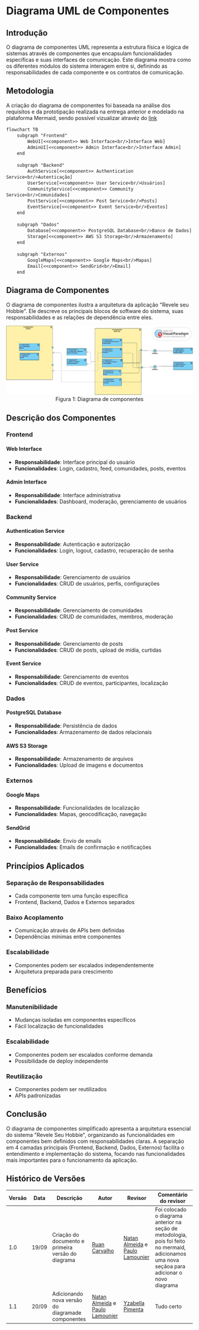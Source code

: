 # Diagrama UML de Componentes

## Introdução

O diagrama de componentes UML representa a estrutura física e lógica de sistemas através de componentes que encapsulam funcionalidades específicas e suas interfaces de comunicação. Este diagrama mostra como os diferentes módulos do sistema interagem entre si, definindo as responsabilidades de cada componente e os contratos de comunicação.

## Metodologia

A criação do diagrama de componentes foi baseada na análise dos requisitos e da prototipação realizada na entrega anterior e modelado na plataforma Mermaid, sendo possível vizualizar atravéz do [link](https://www.mermaidchart.com/app/projects/0c66e4cf-8fd3-44c4-a270-70529e43d6ef/diagrams/75a97384-f006-4268-a14f-545db5d78772/version/v0.1/edit)

```mermaid
flowchart TB
    subgraph "Frontend"
        WebUI[<<component>> Web Interface<br/>Interface Web]
        AdminUI[<<component>> Admin Interface<br/>Interface Admin]
    end
    
    subgraph "Backend"
        AuthService[<<component>> Authentication Service<br/>Autenticação]
        UserService[<<component>> User Service<br/>Usuários]
        CommunityService[<<component>> Community Service<br/>Comunidades]
        PostService[<<component>> Post Service<br/>Posts]
        EventService[<<component>> Event Service<br/>Eventos]
    end
    
    subgraph "Dados"
        Database[<<component>> PostgreSQL Database<br/>Banco de Dados]
        Storage[<<component>> AWS S3 Storage<br/>Armazenamento]
    end
    
    subgraph "Externos"
        GoogleMaps[<<component>> Google Maps<br/>Mapas]
        Email[<<component>> SendGrid<br/>Email]
    end
```

## Diagrama de Componentes

O diagrama de componentes ilustra a arquitetura da aplicação "Revele seu Hobbie". Ele descreve os principais blocos de software do sistema, suas responsabilidades e as relações de dependência entre eles.

<center>
<img src="../assets/diagrama_componentes.jpg" alt="diagrama de componentes">
<figcaption>Figura 1: Diagrama de componentes</figcaption>
</center>

## Descrição dos Componentes

### Frontend

#### Web Interface
- **Responsabilidade**: Interface principal do usuário
- **Funcionalidades**: Login, cadastro, feed, comunidades, posts, eventos

#### Admin Interface
- **Responsabilidade**: Interface administrativa
- **Funcionalidades**: Dashboard, moderação, gerenciamento de usuários

### Backend

#### Authentication Service
- **Responsabilidade**: Autenticação e autorização
- **Funcionalidades**: Login, logout, cadastro, recuperação de senha

#### User Service
- **Responsabilidade**: Gerenciamento de usuários
- **Funcionalidades**: CRUD de usuários, perfis, configurações

#### Community Service
- **Responsabilidade**: Gerenciamento de comunidades
- **Funcionalidades**: CRUD de comunidades, membros, moderação

#### Post Service
- **Responsabilidade**: Gerenciamento de posts
- **Funcionalidades**: CRUD de posts, upload de mídia, curtidas

#### Event Service
- **Responsabilidade**: Gerenciamento de eventos
- **Funcionalidades**: CRUD de eventos, participantes, localização

### Dados

#### PostgreSQL Database
- **Responsabilidade**: Persistência de dados
- **Funcionalidades**: Armazenamento de dados relacionais

#### AWS S3 Storage
- **Responsabilidade**: Armazenamento de arquivos
- **Funcionalidades**: Upload de imagens e documentos

### Externos

#### Google Maps
- **Responsabilidade**: Funcionalidades de localização
- **Funcionalidades**: Mapas, geocodificação, navegação

#### SendGrid
- **Responsabilidade**: Envio de emails
- **Funcionalidades**: Emails de confirmação e notificações

## Princípios Aplicados

### **Separação de Responsabilidades**
- Cada componente tem uma função específica
- Frontend, Backend, Dados e Externos separados

### **Baixo Acoplamento**
- Comunicação através de APIs bem definidas
- Dependências mínimas entre componentes

### **Escalabilidade**
- Componentes podem ser escalados independentemente
- Arquitetura preparada para crescimento

## Benefícios

### **Manutenibilidade**
- Mudanças isoladas em componentes específicos
- Fácil localização de funcionalidades

### **Escalabilidade**
- Componentes podem ser escalados conforme demanda
- Possibilidade de deploy independente

### **Reutilização**
- Componentes podem ser reutilizados
- APIs padronizadas

## Conclusão

O diagrama de componentes simplificado apresenta a arquitetura essencial do sistema "Revele Seu Hobbie", organizando as funcionalidades em componentes bem definidos com responsabilidades claras. A separação em 4 camadas principais (Frontend, Backend, Dados, Externos) facilita o entendimento e implementação do sistema, focando nas funcionalidades mais importantes para o funcionamento da aplicação.

## Histórico de Versões

| Versão | Data | Descrição | Autor | Revisor | Comentário do revisor |
|--------|------|-----------|-------|---------|-----------------------|
| 1.0 | 19/09 | Criação do documento e primeira versão do diagrama | [Ruan Carvalho](https://github.com/Ruan-Carvalho) | [Natan Almeida](https://github.com/natanalmeida03) e [Paulo Lamounier](https://github.com/Nanashii76)| Foi colocado o diagrama anterior na seção de metodologia, pois foi feito no mermaid, adicionamos uma nova seçãoa para adicionar o novo diagrama |  |
| 1.1 | 20/09 | Adicionando nova versão do diagramade componentes | [Natan Almeida](https://github.com/natanalmeida03) e [Paulo Lamounier](https://github.com/Nanashii76) | [Yzabella Pimenta](https://github.com/redjsun) | Tudo certo |
